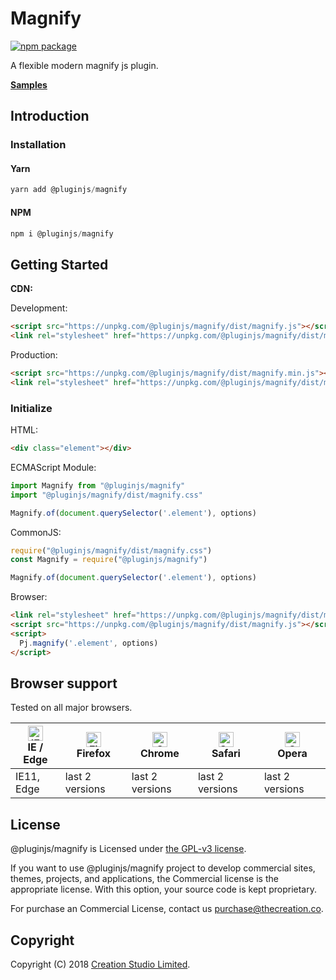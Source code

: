 # Magnify

[![npm package](https://img.shields.io/npm/v/@pluginjs/magnify.svg)](https://www.npmjs.com/package/@pluginjs/magnify)

A flexible modern magnify js plugin.

**[Samples](https://codesandbox.io/s/github/pluginjs/pluginjs/tree/master/modules/magnify/samples)**

## Introduction

### Installation

#### Yarn

```javascript
yarn add @pluginjs/magnify
```

#### NPM

```javascript
npm i @pluginjs/magnify
```

## Getting Started

**CDN:**

Development:

```html
<script src="https://unpkg.com/@pluginjs/magnify/dist/magnify.js"></script>
<link rel="stylesheet" href="https://unpkg.com/@pluginjs/magnify/dist/magnify.css">
```

Production:

```html
<script src="https://unpkg.com/@pluginjs/magnify/dist/magnify.min.js"></script>
<link rel="stylesheet" href="https://unpkg.com/@pluginjs/magnify/dist/magnify.min.css">
```

### Initialize

HTML:

```html
<div class="element"></div>
```

ECMAScript Module:

```javascript
import Magnify from "@pluginjs/magnify"
import "@pluginjs/magnify/dist/magnify.css"

Magnify.of(document.querySelector('.element'), options)
```

CommonJS:

```javascript
require("@pluginjs/magnify/dist/magnify.css")
const Magnify = require("@pluginjs/magnify")

Magnify.of(document.querySelector('.element'), options)
```

Browser:

```html
<link rel="stylesheet" href="https://unpkg.com/@pluginjs/magnify/dist/magnify.css">
<script src="https://unpkg.com/@pluginjs/magnify/dist/magnify.js"></script>
<script>
  Pj.magnify('.element', options)
</script>
```
## Browser support

Tested on all major browsers.

| [<img src="https://raw.githubusercontent.com/alrra/browser-logos/master/src/edge/edge_48x48.png" alt="IE / Edge" width="24px" height="24px" />](http://godban.github.io/browsers-support-badges/)</br>IE / Edge | [<img src="https://raw.githubusercontent.com/alrra/browser-logos/master/src/firefox/firefox_48x48.png" alt="Firefox" width="24px" height="24px" />](http://godban.github.io/browsers-support-badges/)</br>Firefox | [<img src="https://raw.githubusercontent.com/alrra/browser-logos/master/src/chrome/chrome_48x48.png" alt="Chrome" width="24px" height="24px" />](http://godban.github.io/browsers-support-badges/)</br>Chrome | [<img src="https://raw.githubusercontent.com/alrra/browser-logos/master/src/safari/safari_48x48.png" alt="Safari" width="24px" height="24px" />](http://godban.github.io/browsers-support-badges/)</br>Safari | [<img src="https://raw.githubusercontent.com/alrra/browser-logos/master/src/opera/opera_48x48.png" alt="Opera" width="24px" height="24px" />](http://godban.github.io/browsers-support-badges/)</br>Opera |
| --------- | --------- | --------- | --------- | --------- |
| IE11, Edge| last 2 versions| last 2 versions| last 2 versions| last 2 versions|

## License

@pluginjs/magnify is Licensed under [the GPL-v3 license](LICENSE).

If you want to use @pluginjs/magnify project to develop commercial sites, themes, projects, and applications, the Commercial license is the appropriate license. With this option, your source code is kept proprietary.

For purchase an Commercial License, contact us purchase@thecreation.co.

## Copyright

Copyright (C) 2018 [Creation Studio Limited](creationstudio.com).